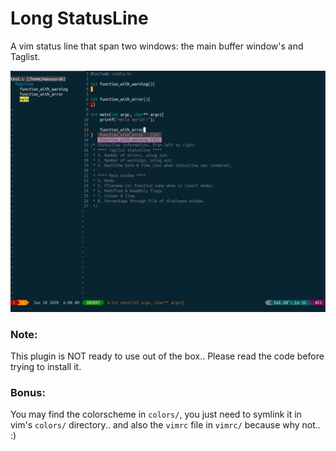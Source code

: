 Long StatusLine
===============

A vim status line that span two windows: the main buffer window's and Taglist.

![screenshot](screenshot.png)

### Note:
This plugin is NOT ready to use out of the box.. Please read the code before
trying to install it.

### Bonus:
You may find the colorscheme in `colors/`, you just need to symlink it in vim's
`colors/` directory.. and also the `vimrc` file in `vimrc/` because why not.. :)
